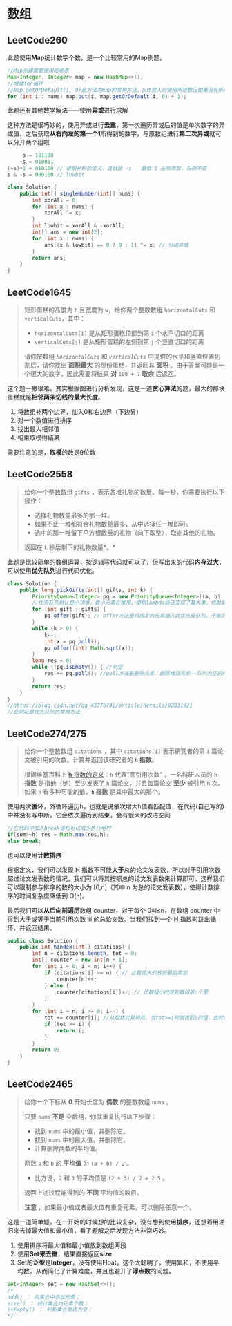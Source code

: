 # 数组

## LeetCode260

此题使用**Map**统计数字个数，是一个比较常用的Map例题。

```java
//Map创建需要使用哈希表
Map<Integer, Integer> map = new HashMap<>();
//增强for循环
//map.getOrDefault(i, 0)此方法为map的常用方法，put放入时使用所给数没如果没有所给数就放默认数
for (int i : nums) map.put(i, map.getOrDefault(i, 0) + 1);
```

此题还有其他数学解法——使用**异或**进行求解

这种方法是很巧妙的，使用异或进行**去重**，第一次遍历异或后的值是单次数字的异或值，之后获取**从右向左的第一个1**所得到的数字，与原数组进行**第二次异或**就可以分开两个组啦

```java
     s = 101100
    ~s = 010011
(~s)+1 = 010100 // 根据补码的定义，这就是 -s   最低 1 左侧取反，右侧不变
s & -s = 000100 // lowbit
```

```java
class Solution {
    public int[] singleNumber(int[] nums) {
        int xorAll = 0;
        for (int x : nums) {
            xorAll ^= x;
        }
        int lowbit = xorAll & -xorAll;
        int[] ans = new int[2];
        for (int x : nums) {
            ans[(x & lowbit) == 0 ? 0 : 1] ^= x; // 分组异或
        }
        return ans;
    }
}
```

## LeetCode1645

> 矩形蛋糕的高度为 `h` 且宽度为 `w`，给你两个整数数组 `horizontalCuts` 和 `verticalCuts`，其中：
>
> -  `horizontalCuts[i]` 是从矩形蛋糕顶部到第 `i` 个水平切口的距离
> - `verticalCuts[j]` 是从矩形蛋糕的左侧到第 `j` 个竖直切口的距离
>
> 请你按数组 *`horizontalCuts`* 和 *`verticalCuts`* 中提供的水平和竖直位置切割后，请你找出 **面积最大** 的那份蛋糕，并返回其 **面积** 。由于答案可能是一个很大的数字，因此需要将结果 **对** `109 + 7` **取余** 后返回。

这个题一撇很难，其实根据图进行分析发现，这是一道**贪心算法**的题，最大的那块蛋糕就是**相邻两条切线的最大长度**。

1. 将数组补两个边界，加入0和右边界（下边界）
2. 对一个数值进行排序
3. 找出最大相邻值
4. 相乘取模得结果

需要注意的是，**取模**的数是9位数

## LeetCode2558

> 给你一个整数数组 `gifts` ，表示各堆礼物的数量。每一秒，你需要执行以下操作：
>
> - 选择礼物数量最多的那一堆。
> - 如果不止一堆都符合礼物数量最多，从中选择任一堆即可。
> - 选中的那一堆留下平方根数量的礼物（向下取整），取走其他的礼物。
>
> 返回在 `k` 秒后剩下的礼物数量*。*

此题是比较简单的数组运算，按逻辑写代码就可以了，但写出来的代码**内存过大**，可以使用**优先队列**进行代码优化。

```java
class Solution {
    public long pickGifts(int[] gifts, int k) {
        PriorityQueue<Integer> pq = new PriorityQueue<Integer>((a, b) -> b - a);
        //优先队列默认是小顶堆，最小元素在堆顶，使用lambda语法变成了最大堆，也就是说根据优先级的关系栈顶的数字永远是最大的
        for (int gift : gifts) {
            pq.offer(gift); // offer方法是将指定的元素插入此优先级队列。不能添加null元素。
        }
        while (k > 0) {
            k--;
            int x = pq.poll();
            pq.offer((int) Math.sqrt(x));
        }
        long res = 0;
        while (!pq.isEmpty()) { //判空
            res += pq.poll(); //poll方法是删除元素：删除堆顶元素——队列为空的时候返回null
        }
        return res;
    }
}
//https://blog.csdn.net/qq_43776742/article/details/92831821
//此网站是优先队列的常用方法
```

## LeetCode274/275

> 给你一个整数数组 `citations` ，其中 `citations[i]` 表示研究者的第 `i` 篇论文被引用的次数。计算并返回该研究者的 **`h` 指数**。
>
> 根据维基百科上 [h 指数的定义](https://baike.baidu.com/item/h-index/3991452?fr=aladdin)：`h` 代表“高引用次数” ，一名科研人员的 `h` **指数** 是指他（她）至少发表了 `h` 篇论文，并且每篇论文 **至少** 被引用 `h` 次。如果 `h` 有多种可能的值，**`h` 指数** 是其中最大的那个。

使用两次**循环**，外循环遍历h，也就是说依次增大h值看匹配值，在代码(自己写的)中并没有写中断，它会依次遍历到结束，会有很大的改进空间

```java
//在代码中加入break语句可以减少执行用时
if(sum>=h) res = Math.max(res,h);
else break;
```

也可以使用**计数排序**

根据定义，我们可以发现 H 指数不可能**大于**总的论文发表数，所以对于引用次数超过论文发表数的情况，我们可以将其按照总的论文发表数来计算即可。这样我们可以限制参与排序的数的大小为 [0,n]（其中 n 为总的论文发表数），使得计数排序的时间复杂度降低到 O(n)。

最后我们可以**从后向前遍历**数组 counter，对于每个 0≤i≤n，在数组 counter 中得到大于或等于当前引用次数 iii 的总论文数。当我们找到一个 H 指数时跳出循环，并返回结果。

```java
public class Solution {
    public int hIndex(int[] citations) {
        int n = citations.length, tot = 0;
        int[] counter = new int[n + 1];
        for (int i = 0; i < n; i++) {
            if (citations[i] >= n) { // 比数组大的放到最后累加
                counter[n]++;
            } else {
                counter[citations[i]]++; // 比数组小的放到数组前n个里
            }
        }
        for (int i = n; i >= 0; i--) {
            tot += counter[i]; //从后依次累和后，当tot>=i时就返回i的值，此时的i就是最大值
            if (tot >= i) {
                return i;
            }
        }
        return 0;
    }
}
```

## LeetCode2465

> 给你一个下标从 **0** 开始长度为 **偶数** 的整数数组 `nums` 。
>
> 只要 `nums` **不是** 空数组，你就重复执行以下步骤：
>
> - 找到 `nums` 中的最小值，并删除它。
> - 找到 `nums` 中的最大值，并删除它。
> - 计算删除两数的平均值。
>
> 两数 `a` 和 `b` 的 **平均值** 为 `(a + b) / 2` 。
>
> - 比方说，`2` 和 `3` 的平均值是 `(2 + 3) / 2 = 2.5` 。
>
> 返回上述过程能得到的 **不同** 平均值的数目。
>
> **注意** ，如果最小值或者最大值有重复元素，可以删除任意一个。

这是一道简单题，在一开始的时候想的比较复杂，没有想到使用**排序**，还想着用递归来去掉最大值和最小值，看了题解之后发现方法非常巧妙。

1. 使用排序将最大值和最小值放到数组两段
2. 使用**Set来去重**，结果直接返回**size**
3. Set的**泛型**是**Integer**，没有使用Float，这个太聪明了，使用累和，不使用平均数，从而简化了计算难度，并且也避开了**浮点数**的问题。

```java
Set<Integer> set = new HashSet<>();
/*
add() ： 向集合中添加元素；
size() ： 统计集合内元素个数；
isEmpty() ： 判断集合是否为空；
*/
```

